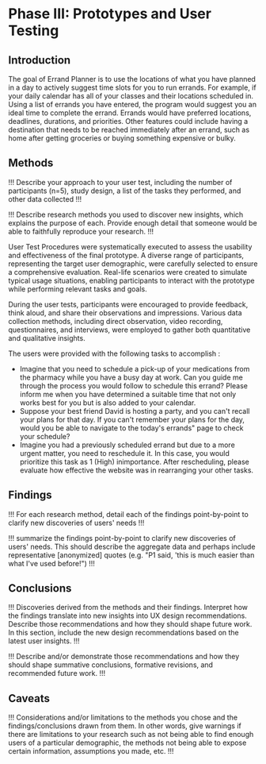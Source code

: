 # Phase III: Prototypes and User Testing

## Introduction
The goal of Errand Planner is to use the locations of what you have planned in a day to actively suggest time slots for you to run errands. For example, if your daily calendar has all of your classes and their locations scheduled in. Using a list of errands you have entered, the program would suggest you an ideal time  to complete the errand. Errands would have preferred locations, deadlines, durations, and priorities. Other features could include having a destination that needs to be reached immediately after an errand, such as home after getting groceries or buying something expensive or bulky.

## Methods

!!! Describe your approach to your user test, including the number of participants (n=5), study design, a list of the tasks they performed, and other data collected !!!

!!! Describe research methods you used to discover new insights, which explains the purpose of each. Provide enough detail that someone would be able to faithfully reproduce your research. !!!

User Test Procedures were systematically executed to assess the usability and effectiveness of the final prototype. A diverse range of participants, representing the target user demographic, were carefully selected to ensure a comprehensive evaluation. Real-life scenarios were created to simulate typical usage situations, enabling participants to interact with the prototype while performing relevant tasks and goals.

During the user tests, participants were encouraged to provide feedback, think aloud, and share their observations and impressions. Various data collection methods, including direct observation, video recording, questionnaires, and interviews, were employed to gather both quantitative and qualitative insights.

The users were provided with the following tasks to accomplish : 
* Imagine that you need to schedule a pick-up of your medications from the pharmacy while you have a busy day at work. Can you guide me through the process you would follow to schedule this errand? Please inform me when you have determined a suitable time that not only works best for you but is also added to your calendar. 
* Suppose your best friend David is hosting a party, and you can't recall your plans for that day. If you can't remember your plans for the day, would you be able to navigate to the today's errands" page to check your schedule?
* Imagine you had a previously scheduled errand but due to a more urgent matter, you need to reschedule it. In this case, you would prioritize this task as 1 (High) inimportance. After rescheduling, please evaluate how effective the website was in rearranging your other tasks.

## Findings

!!! For each research method, detail each of the findings point-by-point to clarify new discoveries of users' needs !!!

!!! summarize the findings point-by-point to clarify new discoveries of users' needs. This should describe the aggregate data and perhaps include representative [anonymized] quotes (e.g. "P1 said, 'this is much easier than what I've used before!") !!! 

## Conclusions

!!! Discoveries derived from the methods and their findings. Interpret how the findings translate into new insights into UX design recommendations. Describe those recommendations and how they should shape future work. In this section, include the new design recommendations based on the latest user insights. !!!

!!! Describe and/or demonstrate those recommendations and how they should shape summative conclusions, formative revisions, and recommended future work. !!!

## Caveats

!!! Considerations and/or limitations to the methods you chose and the findings/conclusions drawn from them. In other words, give warnings if there are limitations to your research such as not being able to find enough users of a particular demographic, the methods not being able to expose certain information, assumptions you made, etc. !!!


